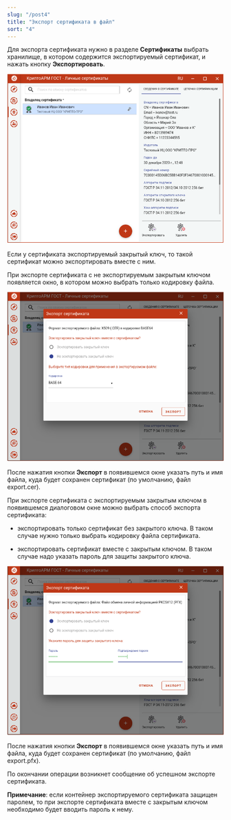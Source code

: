 ```yaml
---
slug: "/post4"
title: "Экспорт сертификата в файл"
sort: "4"
---
```


Для экспорта сертификата нужно в разделе **Сертификаты** выбрать хранилище, в котором содержится экспортируемый сертификат, и нажать кнопку **Экспортировать**.

![cert_info.png](./images/cert_info.png "Экспорт сертификата")

Если у сертификата экспортируемый закрытый ключ, то такой сертификат можно экспортировать вместе с ним.

При экспорте сертификата с не экспортируемым закрытым ключом появляется окно, в котором можно выбрать только кодировку файла.

![export_base64](./images/export_base64.png "Выбор кодировки файла сертификата")


После нажатия кнопки **Экспорт** в появившемся окне указать путь и имя файла, куда будет сохранен сертификат (по умолчанию, файл export.cer).

При экспорте сертификата с экспортируемым закрытым ключом в появившемся диалоговом окне можно выбрать способ экспорта сертификата:

-   экспортировать только сертификат без закрытого ключа. В таком случае нужно только выбрать кодировку файла сертификата.

-   экспортировать сертификат вместе с закрытым ключом. В таком случае надо указать пароль для защиты закрытого ключа.

![export_pfx.png](./images/export_pfx.png "Экспорт сертификата вместе с закрытым ключом")


После нажатия кнопки **Экспорт** в появившемся окне указать путь и имя файла, куда будет сохранен сертификат (по умолчанию, файл export.pfx).

По окончании операции возникнет сообщение об успешном экспорте сертификата.

**Примечание**: если контейнер экспортируемого сертификата защищен паролем, то при экспорте сертификата вместе с закрытым ключом необходимо будет вводить пароль к нему.
